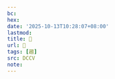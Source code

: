 ```yaml
---
bc:
hex:
date: '2025-10-13T10:28:07+08:00'
lastmod:
title: 􁹻
url: 􁹻
tags: [趨]
src: DCCV
note:
---
```

